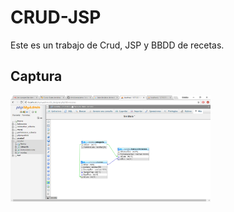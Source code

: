 # CRUD-JSP

Este es un trabajo de Crud, JSP y BBDD de recetas.

## Captura
<img src="Imagen/BBDD.PNG" width="320px">

